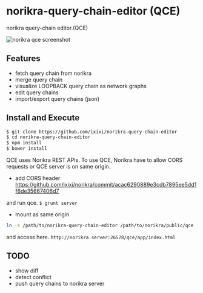 norikra-query-chain-editor (QCE)
==========================

norikra query-chain editor.(QCE)

![norikra qce screenshot](https://gist.githubusercontent.com/ixixi/aa8a47ba6252230fccd2/raw/6bb35c75e64cfa29220782eef3d0f32974194d37/screenshot.png)


## Features

* fetch query chain from norikra
* merge query chain
* visualize LOOPBACK query chain as network graphs
* edit query chains
* import/export query chains (json)

## Install and Execute

```bash
$ git clone https://github.com/ixixi/norikra-query-chain-editor
$ cd norikra-query-chain-editor
$ npm install
$ bower install
```

QCE uses Norikra REST APIs. To use QCE, Norikra have to allow CORS requests or QCE server is on same origin.

* add CORS header
https://github.com/ixixi/norikra/commit/acac6290889e3cdb7895ee5dd1f6de35667406d7

and run qce. `$ grunt server`

* mount as same origin

```bash
ln -s /path/to/norikra-query-chain-editor /path/to/norikra/public/qce
```

and access here.
`http://norikra.server:26578/qce/app/index.html`

## TODO

* show diff
* detect conflict
* push query chains to norikra server
